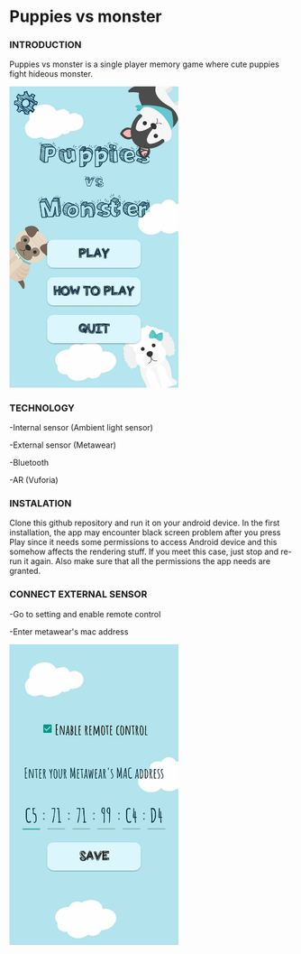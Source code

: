 # Puppies vs monster

### INTRODUCTION

Puppies vs monster is a single player memory game where cute puppies fight hideous monster.

<img src="/readme_img/main_menu.jpg" width="300px"/>

### TECHNOLOGY

-Internal sensor (Ambient light sensor)

-External sensor (Metawear)

-Bluetooth

-AR (Vuforia)

### INSTALATION

Clone this github repository and run it on your android device. In the first installation, the app may encounter black screen problem after you press Play since it needs some permissions to access Android device and this somehow affects the rendering stuff. If you meet this case, just stop and re-run it again. Also make sure that all the permissions the app needs are granted.

### CONNECT EXTERNAL SENSOR

-Go to setting and enable remote control

-Enter metawear's mac address

<img src="/readme_img/connect_es.jpg" width="300px"/>
